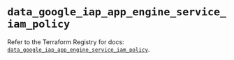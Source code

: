 # `data_google_iap_app_engine_service_iam_policy`

Refer to the Terraform Registry for docs: [`data_google_iap_app_engine_service_iam_policy`](https://registry.terraform.io/providers/hashicorp/google-beta/5.36.0/docs/data-sources/google_iap_app_engine_service_iam_policy).
